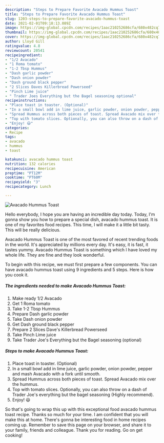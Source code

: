 ```yaml
---
description: "Steps to Prepare Favorite Avacado Hummus Toast"
title: "Steps to Prepare Favorite Avacado Hummus Toast"
slug: 1203-steps-to-prepare-favorite-avacado-hummus-toast
date: 2021-02-01T09:18:13.089Z
image: https://img-global.cpcdn.com/recipes/1aac210252686cfa/680x482cq70/avacado-hummus-toast-recipe-main-photo.jpg
thumbnail: https://img-global.cpcdn.com/recipes/1aac210252686cfa/680x482cq70/avacado-hummus-toast-recipe-main-photo.jpg
cover: https://img-global.cpcdn.com/recipes/1aac210252686cfa/680x482cq70/avacado-hummus-toast-recipe-main-photo.jpg
author: Lloyd Gill
ratingvalue: 4.8
reviewcount: 20541
recipeingredient:
- "1/2 Avacado"
- "1 Roma tomato"
- "1-2 Tbsp Hummus"
- "Dash garlic powder"
- "Dash onion powder"
- "Dash ground black pepper"
- "2 Slices Daves Killerbread Powerseed"
- "Pinch Lime juice"
- " Trader Joes Everything but the Bagel seasoning optional"
recipeinstructions:
- "Place toast in toaster. (Optional)"
- "In a small bowl add in lime juice, garlic powder, onion powder, pepper and mash Avacado with a fork until smooth."
- "Spread Hummus across both pieces of toast. Spread Avacado mix over the hummus."
- "Top with tomato slices. Optionally, you can also throw on a dash of Trader Joe&#39;s everything but the bagel seasoning (Highly recommend)."
- "Enjoy! 😃"
categories:
- Recipe
tags:
- avacado
- hummus
- toast

katakunci: avacado hummus toast 
nutrition: 132 calories
recipecuisine: American
preptime: "PT12M"
cooktime: "PT60M"
recipeyield: "3"
recipecategory: Lunch

---
```



![Avacado Hummus Toast](https://img-global.cpcdn.com/recipes/1aac210252686cfa/680x482cq70/avacado-hummus-toast-recipe-main-photo.jpg)

Hello everybody, I hope you are having an incredible day today. Today, I'm gonna show you how to prepare a special dish, avacado hummus toast. It is one of my favorites food recipes. This time, I will make it a little bit tasty. This will be really delicious.



Avacado Hummus Toast is one of the most favored of recent trending foods in the world. It's appreciated by millions every day. It's easy, it is fast, it tastes yummy. Avacado Hummus Toast is something which I have loved my whole life. They are fine and they look wonderful.


To begin with this recipe, we must first prepare a few components. You can have avacado hummus toast using 9 ingredients and 5 steps. Here is how you cook it.

<!--inarticleads1-->

##### The ingredients needed to make Avacado Hummus Toast:

1. Make ready 1/2 Avacado
1. Get 1 Roma tomato
1. Take 1-2 Tbsp Hummus
1. Prepare Dash garlic powder
1. Take Dash onion powder
1. Get Dash ground black pepper
1. Prepare 2 Slices Dave&#39;s Killerbread Powerseed
1. Take Pinch Lime juice
1. Take  Trader Joe&#39;s Everything but the Bagel seasoning (optional)




<!--inarticleads2-->

##### Steps to make Avacado Hummus Toast:

1. Place toast in toaster. (Optional)
1. In a small bowl add in lime juice, garlic powder, onion powder, pepper and mash Avacado with a fork until smooth.
1. Spread Hummus across both pieces of toast. Spread Avacado mix over the hummus.
1. Top with tomato slices. Optionally, you can also throw on a dash of Trader Joe&#39;s everything but the bagel seasoning (Highly recommend).
1. Enjoy! 😃




So that's going to wrap this up with this exceptional food avacado hummus toast recipe. Thanks so much for your time. I am confident that you will make this at home. There's gonna be interesting food in home recipes coming up. Remember to save this page on your browser, and share it to your family, friends and colleague. Thank you for reading. Go on get cooking!
